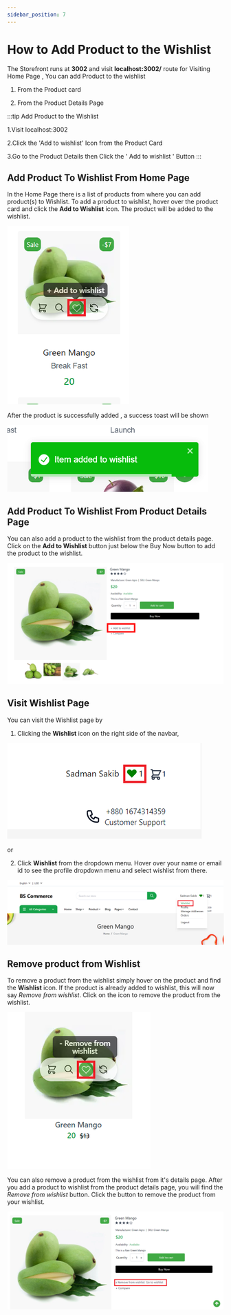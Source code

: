 ```yaml
---
sidebar_position: 7
---
```


# How to Add Product to the Wishlist

The Storefront runs at **3002** and visit **localhost:3002/** route for Visiting Home Page , You can add Product to the wishlist

1. From the Product card

2. From the Product Details Page

:::tip Add Product to the Wishlist

1.Visit localhost:3002

2.Click the 'Add to wishlist' Icon from the Product Card

3.Go to the Product Details then Click the ' Add to wishlist ' Button
:::

## Add Product To Wishlist From Home Page

In the Home Page there is a list of products from where you can add product(s) to Wishlist. To add a product to wishlist, hover over the product card and click the **Add to Wishlist** icon. The product will be added to the wishlist.

![Docs Version Dropdown](../img/wishlist/single_product.png)

After the product is successfully added , a success toast will be shown

![Docs Version Dropdown](../img/wishlist/toast_wishlist.png)

## Add Product To Wishlist From Product Details Page

You can also add a product to the wishlist from the product details page. Click on the **Add to Wishlist** button just below the Buy Now button to add the product to the wishlist.

![Docs Version Dropdown](../img/product-details/add_to_wishlist.png)

## Visit Wishlist Page

You can visit the Wishlist page by

1. Clicking the **Wishlist** icon on the right side of the navbar,

![Docs Version Dropdown](../img/wishlist/wishlist_icon.png)

or

2. Click **Wishlist** from the dropdown menu. Hover over your name or email id to see the profile dropdown menu and select wishlist from there.

![Docs Version Dropdown](../img/wishlist/hover_wishlist.png)

## Remove product from Wishlist

To remove a product from the wishlist simply hover on the product and find the **Wishlist** icon. If the product is already added to wishlist, this will now say _Remove from wishlist_. Click on the icon to remove the product from the wishlist.

![Docs Version Dropdown](../img/wishlist/remove_icon.png)

You can also remove a product from the wishlist from it's details page. After you add a product to wishlist from the product details page, you will find the _Remove from wishlist_ button. Click the button to remove the product from your wishlist.

![Docs Version Dropdown](../img/wishlist/remove_wishlist.png)
